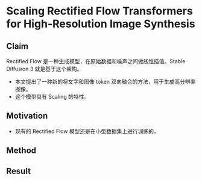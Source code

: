 # Scaling Rectified Flow Transformers for High-Resolution Image Synthesis

## Claim

Rectified Flow 是一种生成模型，在原始数据和噪声之间做线性插值。Stable Diffusion 3 就是基于这个架构。

- 本文提出了一种新的将文字和图像 token 双向融合的方法，用于生成高分辨率图像。
- 这个模型具有 Scaling 的特性。

## Motivation

- 现有的 Rectified Flow 模型还是在小型数据集上进行训练的。

## Method

## Result
